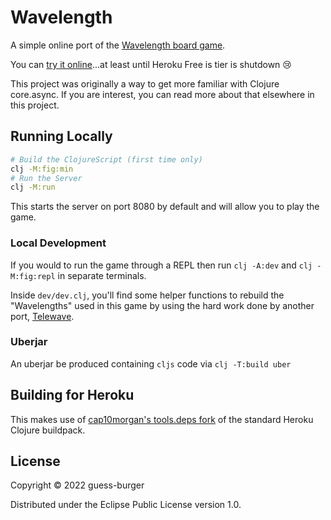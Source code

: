 # Wavelength

A simple online port of the [Wavelength board game](https://www.wavelength.zone/).

You can [try it online](https://mysterious-basin-71031.herokuapp.com/)...at least until
Heroku Free is tier is shutdown :cry:

This project was originally a way to get more familiar with Clojure core.async.
If you are interest, you can read more about that elsewhere in this project.

## Running Locally

```bash
# Build the ClojureScript (first time only)
clj -M:fig:min 
# Run the Server
clj -M:run 
```
This starts the server on port 8080 by default and will allow you to play the game.

### Local Development

If you would to run the game through a REPL then run `clj -A:dev` and `clj -M:fig:repl`
in separate terminals.

Inside `dev/dev.clj`, you'll find some helper functions to rebuild the "Wavelengths" used
in this game by using the hard work done by another port, [Telewave](https://github.com/gjeuken/telewave).

### Uberjar

An uberjar be produced containing `cljs` code via `clj -T:build uber` 

## Building for Heroku

This makes use of [cap10morgan's tools.deps fork](https://github.com/cap10morgan/heroku-buildpack-clojure/tree/feature/tools-deps-cli) of the standard Heroku Clojure buildpack.


## License

Copyright © 2022 guess-burger

Distributed under the Eclipse Public License version 1.0.
